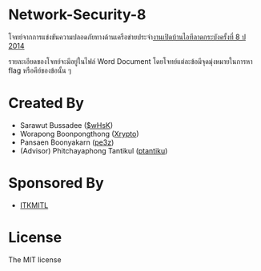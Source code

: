 # Network-Security-8

โจทย์จากการแข่งขันความปลอดภัยทางด้านเครือข่ายประจำ[งานเปิดบ้านไอทีลาดกระบังครั้งที่ 8 ป 2014](https://openhouse.it.kmitl.ac.th)

รายละเอียดของโจทย์จะมีอยู่ในไฟล์ Word Document โดยโจทย์แต่ละข้อมีจุดมุ่งหมายในการหา flag หรือคีย์ของข้อนั้น ๆ 

Created By
=========

- Sarawut Bussadee ([$wHsK](https://www.facebook.com/tob.hsk))
- Worapong Boonpongthong ([Xrypto](https://www.facebook.com/Xrypto))
- Pansaen Boonyakarn ([pe3z](https://github.com/pe3zx))
- (Advisor) Phitchayaphong Tantikul ([ptantiku](https://www.facebook.com/ptantiku))

Sponsored By
=========

- [ITKMITL](http://www.it.kmitl.ac.th/)

License
=========
The MIT license

